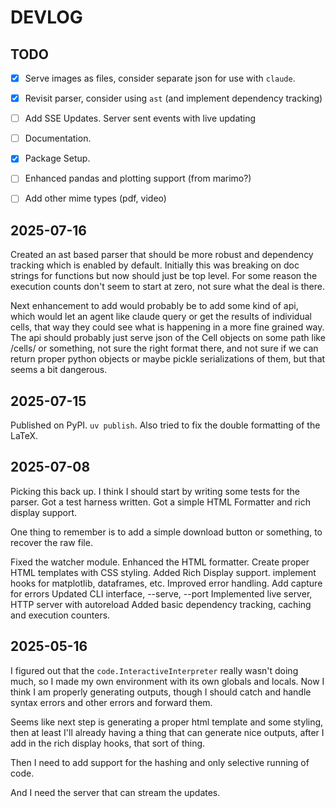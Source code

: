 # DEVLOG

## TODO

 - [X] Serve images as files, consider separate json for use with `claude`.
 - [X] Revisit parser, consider using `ast` (and implement dependency tracking)
 - [ ] Add SSE Updates. Server sent events with live updating
 - [ ] Documentation.
 - [X] Package Setup.
 - [ ] Enhanced pandas and plotting support (from marimo?)
 - [ ] Add other mime types (pdf, video)


## 2025-07-16

Created an ast based parser that should be more robust and dependency tracking
which is enabled by default. Initially this was breaking on doc strings for
functions but now should just be top level. For some reason the execution
counts don't seem to start at zero, not sure what the deal is there.

Next enhancement to add would probably be to add some kind of api, which would
let an agent like claude query or get the results of individual cells, that way
they could see what is happening in a more fine grained way.  The api should
probably just serve json of the Cell objects on some path like /cells/ or
something, not sure the right format there, and not sure if we can return
proper python objects or maybe pickle serializations of them, but that seems a
bit dangerous. 

## 2025-07-15

Published on PyPI. `uv publish`. Also tried to fix the double formatting of the LaTeX.

## 2025-07-08

Picking this back up. I think I should start by writing some tests for the
parser.  Got a test harness written.  Got a simple HTML Formatter and rich
display support.

One thing to remember is to add a simple download button or something, to
recover the raw file.

Fixed the watcher module.
Enhanced the HTML formatter.  Create proper HTML templates with CSS styling.
Added Rich Display support. implement hooks for matplotlib, dataframes, etc.
Improved error handling.  Add capture for errors
Updated CLI interface, --serve, --port
Implemented live server, HTTP server with autoreload
Added basic dependency tracking, caching and execution counters.

## 2025-05-16

I figured out that the `code.InteractiveInterpreter` really wasn't doing much,
so I made my own environment with its own globals and locals. Now I think I am
properly generating outputs, though I should catch and handle syntax errors and
other errors and forward them.

Seems like next step is generating a proper html template and some styling, 
then at least I'll already having a thing that can generate nice outputs, after
I add in the rich display hooks, that sort of thing.

Then I need to add support for the hashing and only selective running of code.

And I need the server that can stream the updates.
